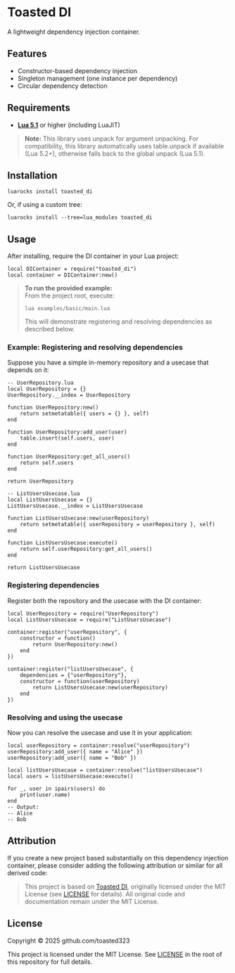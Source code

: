 # Toasted DI

A lightweight dependency injection container.

## Features

- Constructor-based dependency injection
- Singleton management (one instance per dependency)
- Circular dependency detection

## Requirements

- **[Lua 5.1](https://www.lua.org/versions.html#5.1)** or higher (including LuaJIT)

> **Note:**
> This library uses unpack for argument unpacking. For compatibility, this
> library automatically uses table.unpack if available (Lua 5.2+), otherwise
> falls back to the global unpack (Lua 5.1).

## Installation

```
luarocks install toasted_di
```

Or, if using a custom tree:

```
luarocks install --tree=lua_modules toasted_di
```

## Usage

After installing, require the DI container in your Lua project:

```
local DIContainer = require("toasted_di")
local container = DIContainer:new()
```

> **To run the provided example:**  
> From the project root, execute:
> ```
> lua examples/basic/main.lua
> ```
> This will demonstrate registering and resolving dependencies as described below.

### Example: Registering and resolving dependencies

Suppose you have a simple in-memory repository and a usecase that depends on it:

```
-- UserRepository.lua
local UserRepository = {}
UserRepository.__index = UserRepository

function UserRepository:new()
    return setmetatable({ users = {} }, self)
end

function UserRepository:add_user(user)
    table.insert(self.users, user)
end

function UserRepository:get_all_users()
    return self.users
end

return UserRepository
```

```
-- ListUsersUsecase.lua
local ListUsersUsecase = {}
ListUsersUsecase.__index = ListUsersUsecase

function ListUsersUsecase:new(userRepository)
    return setmetatable({ userRepository = userRepository }, self)
end

function ListUsersUsecase:execute()
    return self.userRepository:get_all_users()
end

return ListUsersUsecase
```

### Registering dependencies

Register both the repository and the usecase with the DI container:

```
local UserRepository = require("UserRepository")
local ListUsersUsecase = require("ListUsersUsecase")

container:register("userRepository", {
    constructor = function()
        return UserRepository:new()
    end
})

container:register("listUsersUsecase", {
    dependencies = {"userRepository"},
    constructor = function(userRepository)
        return ListUsersUsecase:new(userRepository)
    end
})
```

### Resolving and using the usecase

Now you can resolve the usecase and use it in your application:

```
local userRepository = container:resolve("userRepository")
userRepository:add_user({ name = "Alice" })
userRepository:add_user({ name = "Bob" })

local listUsersUsecase = container:resolve("listUsersUsecase")
local users = listUsersUsecase:execute()

for _, user in ipairs(users) do
    print(user.name)
end
-- Output:
-- Alice
-- Bob
```

## Attribution

If you create a new project based substantially on this dependency injection
container, please consider adding the following attribution or similar for all
derived code:

> This project is based on [Toasted DI](https://github.com/toasted-mudlet/di), originally
> licensed under the MIT License (see [LICENSE](LICENSE) for details). All
> original code and documentation remain under the MIT License.

## License

Copyright © 2025 github.com/toasted323

This project is licensed under the MIT License.
See [LICENSE](LICENSE) in the root of this repository for full details.
```
